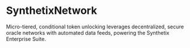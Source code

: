 # SynthetixNetwork
Micro-tiered, conditional token unlocking leverages decentralized, secure oracle networks with automated data feeds, powering the Synthetix Enterprise Suite.
